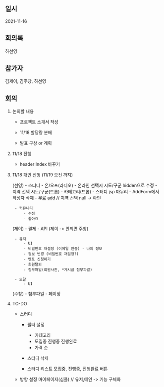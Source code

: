 ## 일시

2021-11-16

## 회의록

하선영

## 참가자

김제이, 김주창, 하선영

## 회의

1. 논의할 내용

    - 프로젝트 소개서 작성

    - 11/18 할당량 분배 

    - 발표 구상 or 계획


2. 11/18 진행
    - header Index 바꾸기 


3. 11/18 개인 진행 (11/19 오전 까지)

    (선영)
        - 스터디
            - 온/오프(라디오)
                - 온라인 선택시 시도/구군 hidden으로 수정
            - 지역 선택 시도/구군(드롭)
            - 카테고리(드롭)
            - 스터디 jsp 마무리 
                - AddForm에서 작성자 삭제 
            - 무료 add // 지역 선택 null -> 확인


        - 커뮤니티 
            - 수정
            - 좋아요 


    (제이)
        - 결제
            - API (제이 -> 안되면 주창)

        - 유저
            - UI
            - 비밀번호 재설정 (이메일 인증) - 나의 정보
            - 정보 변경 (비밀번호 재설정?)
            - 멘토 신청하기
            - 회원탈퇴
            - 첨부파일(회원사진, *게시글 첨부파일)

        - 모달
            - UI


    (주창)
        - 첨부파일
        - 페이징
 

4. TO-DO

    - 스터디 
        - 필터 설정
            - 카테고리
            - 모집중 진행중 진행완료
            - 가격 순 

        - 스터디 삭제
        
        - 스터디 리스트 
            모집중, 진행중, 진행완료 버튼 


    - 방향 설정
        마이페이지(심플) // 유저,메인 -> 기능 구체화 